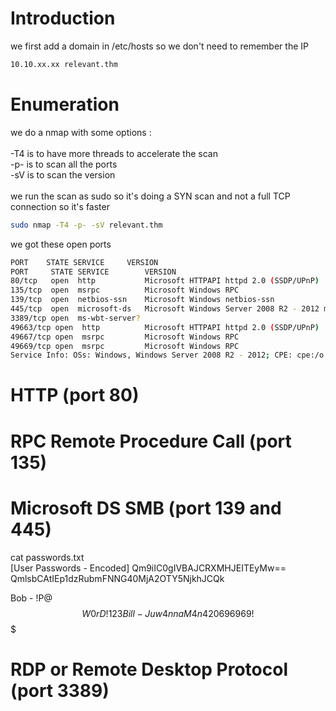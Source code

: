 # Introduction

we first add a domain in /etc/hosts so we don't need to remember the IP
```bash
10.10.xx.xx relevant.thm
```

# Enumeration

we do a nmap with some options :\
\
-T4 is to have more threads to accelerate the scan\
-p- is to scan all the ports\
-sV is to scan the version\
\
we run the scan as sudo so it's doing a SYN scan and not a full TCP connection so it's faster

```bash
sudo nmap -T4 -p- -sV relevant.thm
```

we got these open ports
```bash
PORT    STATE SERVICE     VERSION
PORT     STATE SERVICE        VERSION
80/tcp   open  http           Microsoft HTTPAPI httpd 2.0 (SSDP/UPnP)
135/tcp  open  msrpc          Microsoft Windows RPC
139/tcp  open  netbios-ssn    Microsoft Windows netbios-ssn
445/tcp  open  microsoft-ds   Microsoft Windows Server 2008 R2 - 2012 microsoft-ds
3389/tcp open  ms-wbt-server?
49663/tcp open  http          Microsoft HTTPAPI httpd 2.0 (SSDP/UPnP)
49667/tcp open  msrpc         Microsoft Windows RPC
49669/tcp open  msrpc         Microsoft Windows RPC
Service Info: OSs: Windows, Windows Server 2008 R2 - 2012; CPE: cpe:/o:microsoft:windows
```

# HTTP (port 80)

# RPC Remote Procedure Call (port 135)

# Microsoft DS SMB (port 139 and 445)

cat passwords.txt               
[User Passwords - Encoded]
Qm9iIC0gIVBAJCRXMHJEITEyMw==
QmlsbCAtIEp1dzRubmFNNG40MjA2OTY5NjkhJCQk

Bob - !P@$$W0rD!123
Bill - Juw4nnaM4n420696969!$$$

# RDP or Remote Desktop Protocol (port 3389)
